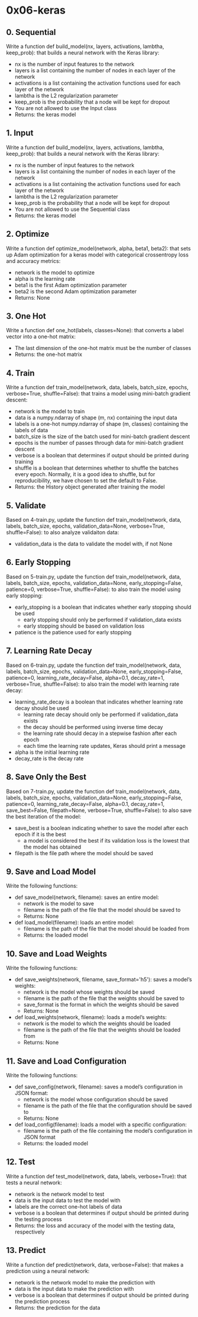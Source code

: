 # 0x06-keras

## 0. Sequential
Write a function def build_model(nx, layers, activations, lambtha, keep_prob): that builds a neural network with the Keras library:

- nx is the number of input features to the network
- layers is a list containing the number of nodes in each layer of the network
- activations is a list containing the activation functions used for each layer of the network
- lambtha is the L2 regularization parameter
- keep_prob is the probability that a node will be kept for dropout
- You are not allowed to use the Input class
- Returns: the keras model

## 1. Input
Write a function def build_model(nx, layers, activations, lambtha, keep_prob): that builds a neural network with the Keras library:

- nx is the number of input features to the network
- layers is a list containing the number of nodes in each layer of the network
- activations is a list containing the activation functions used for each layer of the network
- lambtha is the L2 regularization parameter
- keep_prob is the probability that a node will be kept for dropout
- You are not allowed to use the Sequential class
- Returns: the keras model

## 2. Optimize
Write a function def optimize_model(network, alpha, beta1, beta2): that sets up Adam optimization for a keras model with categorical crossentropy loss and accuracy metrics:

- network is the model to optimize
- alpha is the learning rate
- beta1 is the first Adam optimization parameter
- beta2 is the second Adam optimization parameter
- Returns: None

## 3. One Hot
Write a function def one_hot(labels, classes=None): that converts a label vector into a one-hot matrix:

- The last dimension of the one-hot matrix must be the number of classes
- Returns: the one-hot matrix

## 4. Train
Write a function def train_model(network, data, labels, batch_size, epochs, verbose=True, shuffle=False): that trains a model using mini-batch gradient descent:

- network is the model to train
- data is a numpy.ndarray of shape (m, nx) containing the input data
- labels is a one-hot numpy.ndarray of shape (m, classes) containing the labels of data
- batch_size is the size of the batch used for mini-batch gradient descent
- epochs is the number of passes through data for mini-batch gradient descent
- verbose is a boolean that determines if output should be printed during training
- shuffle is a boolean that determines whether to shuffle the batches every epoch. Normally, it is a good idea to shuffle, but for reproducibility, we have chosen to set the default to False.
- Returns: the History object generated after training the model

## 5. Validate
Based on 4-train.py, update the function def train_model(network, data, labels, batch_size, epochs, validation_data=None, verbose=True, shuffle=False): to also analyze validaiton data:

- validation_data is the data to validate the model with, if not None

## 6. Early Stopping
Based on 5-train.py, update the function def train_model(network, data, labels, batch_size, epochs, validation_data=None, early_stopping=False, patience=0, verbose=True, shuffle=False): to also train the model using early stopping:

- early_stopping is a boolean that indicates whether early stopping should be used
    - early stopping should only be performed if validation_data exists
    - early stopping should be based on validation loss
- patience is the patience used for early stopping

## 7. Learning Rate Decay
Based on 6-train.py, update the function def train_model(network, data, labels, batch_size, epochs, validation_data=None, early_stopping=False, patience=0, learning_rate_decay=False, alpha=0.1, decay_rate=1, verbose=True, shuffle=False): to also train the model with learning rate decay:

- learning_rate_decay is a boolean that indicates whether learning rate decay should be used
    - learning rate decay should only be performed if validation_data exists
    - the decay should be performed using inverse time decay
    - the learning rate should decay in a stepwise fashion after each epoch
    - each time the learning rate updates, Keras should print a message
- alpha is the initial learning rate
- decay_rate is the decay rate

## 8. Save Only the Best
Based on 7-train.py, update the function def train_model(network, data, labels, batch_size, epochs, validation_data=None, early_stopping=False, patience=0, learning_rate_decay=False, alpha=0.1, decay_rate=1, save_best=False, filepath=None, verbose=True, shuffle=False): to also save the best iteration of the model:

- save_best is a boolean indicating whether to save the model after each epoch if it is the best
    - a model is considered the best if its validation loss is the lowest that the model has obtained
- filepath is the file path where the model should be saved

## 9. Save and Load Model
Write the following functions:

- def save_model(network, filename): saves an entire model:
    - network is the model to save
    - filename is the path of the file that the model should be saved to
    - Returns: None
- def load_model(filename): loads an entire model:
    - filename is the path of the file that the model should be loaded from
    - Returns: the loaded model

## 10. Save and Load Weights
Write the following functions:

- def save_weights(network, filename, save_format='h5'): saves a model’s weights:
    - network is the model whose weights should be saved
    - filename is the path of the file that the weights should be saved to
    - save_format is the format in which the weights should be saved
    - Returns: None
- def load_weights(network, filename): loads a model’s weights:
    - network is the model to which the weights should be loaded
    - filename is the path of the file that the weights should be loaded from
    - Returns: None

## 11. Save and Load Configuration
Write the following functions:

- def save_config(network, filename): saves a model’s configuration in JSON format:
    - network is the model whose configuration should be saved
    - filename is the path of the file that the configuration should be saved to
    - Returns: None
- def load_config(filename): loads a model with a specific configuration:
    - filename is the path of the file containing the model’s configuration in JSON format
    - Returns: the loaded model

## 12. Test
Write a function def test_model(network, data, labels, verbose=True): that tests a neural network:

- network is the network model to test
- data is the input data to test the model with
- labels are the correct one-hot labels of data
- verbose is a boolean that determines if output should be printed during the testing process
- Returns: the loss and accuracy of the model with the testing data, respectively

## 13. Predict
Write a function def predict(network, data, verbose=False): that makes a prediction using a neural network:

- network is the network model to make the prediction with
- data is the input data to make the prediction with
- verbose is a boolean that determines if output should be printed during the prediction process
- Returns: the prediction for the data
